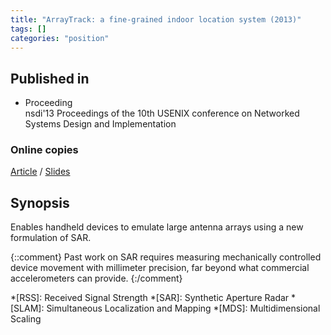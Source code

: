 ```yaml
---
title: "ArrayTrack: a fine-grained indoor location system (2013)"
tags: []
categories: "position"
---
```


## Published in
- Proceeding  
nsdi'13 Proceedings of the 10th USENIX conference on Networked Systems Design and Implementation

### Online copies
[Article][article_link]
/
[Slides](https://slideplayer.com/slide/9213072/)


## Synopsis
Enables handheld devices to emulate large antenna arrays using a new formulation of SAR.

{::comment}
Past work on SAR requires measuring mechanically controlled device movement with millimeter precision, far beyond what commercial accelerometers can provide.
{:/comment}


[article_link]: https://groups.csail.mit.edu/drl/wiki/images/6/6a/sgil_mobicom2014.pdf

*[RSS]: Received Signal Strength
*[SAR]: Synthetic Aperture Radar
*[SLAM]: Simultaneous Localization and Mapping
*[MDS]: Multidimensional Scaling
